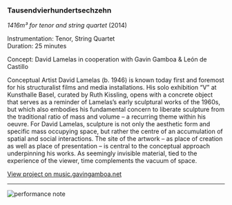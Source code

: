 ### Tausendvierhundertsechzehn
*1416m³ for tenor and string quartet* (2014)

Instrumentation: Tenor, String Quartet<br>
Duration: 25 minutes

Concept: David Lamelas in cooperation with Gavin Gamboa & León de Castillo<br>

Conceptual Artist David Lamelas (b. 1946) is known today first and foremost for his structuralist films and media installations. His solo exhibition “V” at Kunsthalle Basel, curated by Ruth Kissling, opens with a concrete object that serves as a reminder of Lamelas’s early sculptural works of the 1960s, but which also embodies his fundamental concern to liberate sculpture from the traditional ratio of mass and volume – a recurring theme within his oeuvre. For David Lamelas, sculpture is not only the aesthetic form and specific mass occupying space, but rather the centre of an accumulation of spatial and social interactions. The site of the artwork – as place of creation as well as place of presentation – is central to the conceptual approach underpinning his works. As seemingly invisible material, tied to the experience of the viewer, time complements the vacuum of space.

[View project on music.gavingamboa.net](http://music.gavingamboa.net/tausendvierhundertsechzehn/)

- - -

![performance note](http://gavingamboa.net/tausendvierhundertsechzehn/performanceNote.png)
